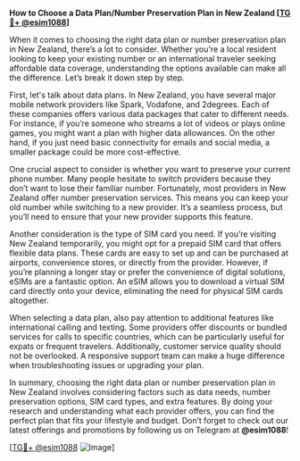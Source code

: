 **How to Choose a Data Plan/Number Preservation Plan in New Zealand [[TG💪+ @esim1088](https://t.me/s/esim1088)]**

When it comes to choosing the right data plan or number preservation plan in New Zealand, there’s a lot to consider. Whether you're a local resident looking to keep your existing number or an international traveler seeking affordable data coverage, understanding the options available can make all the difference. Let’s break it down step by step.

First, let's talk about data plans. In New Zealand, you have several major mobile network providers like Spark, Vodafone, and 2degrees. Each of these companies offers various data packages that cater to different needs. For instance, if you’re someone who streams a lot of videos or plays online games, you might want a plan with higher data allowances. On the other hand, if you just need basic connectivity for emails and social media, a smaller package could be more cost-effective.

One crucial aspect to consider is whether you want to preserve your current phone number. Many people hesitate to switch providers because they don’t want to lose their familiar number. Fortunately, most providers in New Zealand offer number preservation services. This means you can keep your old number while switching to a new provider. It’s a seamless process, but you’ll need to ensure that your new provider supports this feature.

Another consideration is the type of SIM card you need. If you’re visiting New Zealand temporarily, you might opt for a prepaid SIM card that offers flexible data plans. These cards are easy to set up and can be purchased at airports, convenience stores, or directly from the provider. However, if you’re planning a longer stay or prefer the convenience of digital solutions, eSIMs are a fantastic option. An eSIM allows you to download a virtual SIM card directly onto your device, eliminating the need for physical SIM cards altogether.

When selecting a data plan, also pay attention to additional features like international calling and texting. Some providers offer discounts or bundled services for calls to specific countries, which can be particularly useful for expats or frequent travelers. Additionally, customer service quality should not be overlooked. A responsive support team can make a huge difference when troubleshooting issues or upgrading your plan.

In summary, choosing the right data plan or number preservation plan in New Zealand involves considering factors such as data needs, number preservation options, SIM card types, and extra features. By doing your research and understanding what each provider offers, you can find the perfect plan that fits your lifestyle and budget. Don’t forget to check out our latest offerings and promotions by following us on Telegram at **@esim1088**!

[[TG💪+ @esim1088](https://t.me/s/esim1088) ![Image](https://i.postimg.cc/Y0z9fWf4/image.png)]